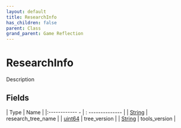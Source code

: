 ```yaml
---
layout: default
title: ResearchInfo
has_children: false
parent: Class
grand_parent: Game Reflection
---
```

# ResearchInfo
Description 

## Fields
| Type | Name |
|:------------ - | : -------------- |
| [String](game-reflection/components/string.md) | research_tree_name |
| [uint64](game-reflection/components/uint64.md) | tree_version |
| [String](game-reflection/components/string.md) | tools_version |
